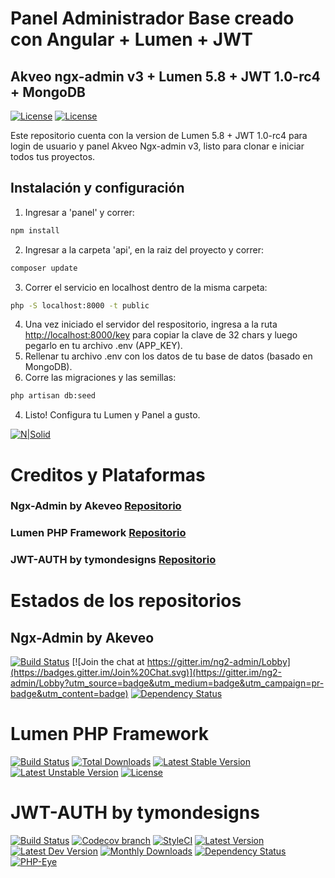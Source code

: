 # Panel Administrador Base creado con Angular + Lumen + JWT
## Akveo ngx-admin v3 + Lumen 5.8 + JWT 1.0-rc4 + MongoDB

[![License](http://manu.cloud/wp-content/uploads/2017/03/manucloud_creador.png)](https://manu.cloud)
[![License](https://poser.pugx.org/laravel/lumen-framework/license.svg)](https://opensource.org/licenses/MIT)

Este repositorio cuenta con la version de Lumen 5.8 + JWT 1.0-rc4 para login de usuario y panel Akveo Ngx-admin v3, listo para clonar e iniciar todos tus proyectos.

## Instalación y configuración

1. Ingresar a 'panel' y correr:
```sh
npm install
```
2. Ingresar a la carpeta 'api', en la raiz del proyecto y correr:
```sh
composer update
```
3. Correr el servicio en localhost dentro de la misma carpeta:
```sh
php -S localhost:8000 -t public
```
4. Una vez iniciado el servidor del respositorio, ingresa a la ruta <a target="_blank" href="http://localhost:8000/key">http://localhost:8000/key</a> para copiar la clave de 32 chars y luego pegarlo en tu archivo .env (APP_KEY).
5. Rellenar tu archivo .env con los datos de tu base de datos (basado en MongoDB).
5. Corre las migraciones y las semillas:

```sh
php artisan db:seed
```

4. Listo! Configura tu Lumen y Panel a gusto.

[![N|Solid](http://manu.cloud/wp-content/uploads/2017/03/manucloud_createby.png)](https://manu.cloud)

# Creditos y Plataformas

### Ngx-Admin by Akeveo <a target="_blank" href="https://github.com/akveo/ngx-admin">Repositorio</a>
### Lumen PHP Framework <a target="_blank" href="https://github.com/laravel/lumen-framework">Repositorio</a>
### JWT-AUTH by tymondesigns <a target="_blank" href="https://github.com/tymondesigns/jwt-auth">Repositorio</a>

# Estados de los repositorios

## Ngx-Admin by Akeveo
[![Build Status](https://travis-ci.org/akveo/ngx-admin.svg?branch=master)](https://travis-ci.org/akveo/ngx-admin)
[![Join the chat at https://gitter.im/ng2-admin/Lobby](https://badges.gitter.im/Join%20Chat.svg)](https://gitter.im/ng2-admin/Lobby?utm_source=badge&utm_medium=badge&utm_campaign=pr-badge&utm_content=badge)
[![Dependency Status](https://david-dm.org/akveo/ngx-admin/status.svg)](https://david-dm.org/akveo/ng2-admin)

# Lumen PHP Framework
[![Build Status](https://travis-ci.org/laravel/lumen-framework.svg)](https://travis-ci.org/laravel/lumen-framework)
[![Total Downloads](https://poser.pugx.org/laravel/lumen-framework/d/total.svg)](https://packagist.org/packages/laravel/lumen-framework)
[![Latest Stable Version](https://poser.pugx.org/laravel/lumen-framework/v/stable.svg)](https://packagist.org/packages/laravel/lumen-framework)
[![Latest Unstable Version](https://poser.pugx.org/laravel/lumen-framework/v/unstable.svg)](https://packagist.org/packages/laravel/lumen-framework)
[![License](https://poser.pugx.org/laravel/lumen-framework/license.svg)](https://packagist.org/packages/laravel/lumen-framework)

# JWT-AUTH by tymondesigns
[![Build Status](http://img.shields.io/travis/tymondesigns/jwt-auth/master.svg?style=flat-square)](https://travis-ci.org/tymondesigns/jwt-auth)
[![Codecov branch](https://img.shields.io/codecov/c/github/tymondesigns/jwt-auth/develop.svg?style=flat-square)](https://codecov.io/github/tymondesigns/jwt-auth)
[![StyleCI](https://styleci.io/repos/23680678/shield?style=flat-square)](https://styleci.io/repos/23680678)
[![Latest Version](http://img.shields.io/packagist/v/tymon/jwt-auth.svg?style=flat-square)](https://packagist.org/packages/tymon/jwt-auth)
[![Latest Dev Version](https://img.shields.io/packagist/vpre/tymon/jwt-auth.svg?style=flat-square)](https://packagist.org/packages/tymon/jwt-auth#dev-develop)
[![Monthly Downloads](https://img.shields.io/packagist/dm/tymon/jwt-auth.svg?style=flat-square)](https://packagist.org/packages/tymon/jwt-auth)
[![Dependency Status](https://www.versioneye.com/php/tymon:jwt-auth/dev-develop/badge?style=flat-square)](https://www.versioneye.com/php/tymon:jwt-auth/dev-develop)
[![PHP-Eye](https://php-eye.com/badge/tymon/jwt-auth/tested.svg?style=flat-square)](https://php-eye.com/package/tymon/jwt-auth)
